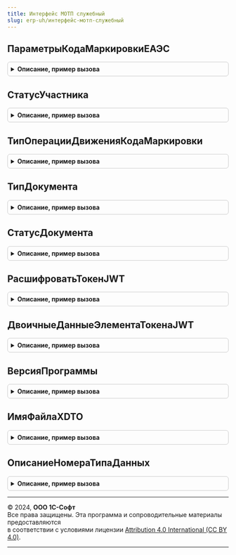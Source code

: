 ```yaml
---
title: Интерфейс МОТП служебный
slug: erp-uh/интерфейс-мотп-служебный
---
```



## ПараметрыКодаМаркировкиЕАЭС
<details style="margin: 1em 0; padding: 0.5em; border: 1px solid #ccc; border-radius: 6px;">

<summary style="font-weight: bold; cursor: pointer;">Описание, пример вызова</summary>

```bsl

// Возвращает структуру данных кода маркировки.
// Параметры:
// 	ЭлементДанных - Соответствие, Неопределено - Данные ГИС МТ
// Возвращаемое значение:
// 	Структура - Параметры статуса кода маркировки:
// * Статус       - ПеречислениеСсылка.СтатусыКодовМаркировкиМОТП - Статус кода маркировки.
// * ИННВладельца - Строка                                        - ИНН владельца кода маркировки.
Функция ПараметрыКодаМаркировкиЕАЭС(ЭлементДанных = Неопределено, ВидПродукции = Неопределено) Экспорт
```

Пример вызова
```bsl
Результат = ИнтерфейсМОТПСлужебный.ПараметрыКодаМаркировкиЕАЭС(ЭлементДанных, ВидПродукции);
```
</details>

## СтатусУчастника
<details style="margin: 1em 0; padding: 0.5em; border: 1px solid #ccc; border-radius: 6px;">

<summary style="font-weight: bold; cursor: pointer;">Описание, пример вызова</summary>

```bsl

// Преобразовывает текстовое представление статуса участника МОТП в значение перечисления.
//
// Параметры:
//  ЗначениеПоиска - Строка - значение для перекодировки
//
// Возвращаемое значение:
//  ПеречислениеСсылка.СтатусыУчастниковМОТП - статус участника.
//
Функция СтатусУчастника(Знач ЗначениеПоиска) Экспорт
```

Пример вызова
```bsl
Результат = ИнтерфейсМОТПСлужебный.СтатусУчастника(ЗначениеПоиска) 
```
</details>

## ТипОперацииДвиженияКодаМаркировки
<details style="margin: 1em 0; padding: 0.5em; border: 1px solid #ccc; border-radius: 6px;">

<summary style="font-weight: bold; cursor: pointer;">Описание, пример вызова</summary>

```bsl

// Преобразовывает текстовое представление типа операции движения кода маркировки МОТП в значение перечисления.
//
// Параметры:
//  ЗначениеПоиска - Строка - значение для перекодировки
//
// Возвращаемое значение:
//  ПеречислениеСсылка.ТипыОперацийДвиженияКодовМаркировкиМОТП - тип операции движения кода маркировки.
//
Функция ТипОперацииДвиженияКодаМаркировки(Знач ЗначениеПоиска) Экспорт
```

Пример вызова
```bsl
Результат = ИнтерфейсМОТПСлужебный.ТипОперацииДвиженияКодаМаркировки(ЗначениеПоиска) 
```
</details>

## ТипДокумента
<details style="margin: 1em 0; padding: 0.5em; border: 1px solid #ccc; border-radius: 6px;">

<summary style="font-weight: bold; cursor: pointer;">Описание, пример вызова</summary>

```bsl

// Преобразовывает текстовое представление типа документа ИС МОТП в значение перечисления.
//
// Параметры:
//  ЗначениеПоиска - Строка - значение для перекодировки
//
// Возвращаемое значение:
//  ПеречислениеСсылка.ТипыДокументовМОТП - тип документа.
//
Функция ТипДокумента(Знач ЗначениеПоиска) Экспорт
```

Пример вызова
```bsl
Результат = ИнтерфейсМОТПСлужебный.ТипДокумента(ЗначениеПоиска) 
```
</details>

## СтатусДокумента
<details style="margin: 1em 0; padding: 0.5em; border: 1px solid #ccc; border-radius: 6px;">

<summary style="font-weight: bold; cursor: pointer;">Описание, пример вызова</summary>

```bsl

// Преобразовывает текстовое представление статуса документа ИС МОТП в значение перечисления.
//
// Параметры:
//  ЗначениеПоиска - Строка - значение для перекодировки
//
// Возвращаемое значение:
//  ПеречислениеСсылка.СтатусыДокументовМОТП - статус документа МОТП.
//
Функция СтатусДокумента(Знач ЗначениеПоиска) Экспорт
```

Пример вызова
```bsl
Результат = ИнтерфейсМОТПСлужебный.СтатусДокумента(ЗначениеПоиска) 
```
</details>

## РасшифроватьТокенJWT
<details style="margin: 1em 0; padding: 0.5em; border: 1px solid #ccc; border-radius: 6px;">

<summary style="font-weight: bold; cursor: pointer;">Описание, пример вызова</summary>

```bsl

Функция РасшифроватьТокенJWT(Токен) Экспорт
```

Пример вызова
```bsl
Результат = ИнтерфейсМОТПСлужебный.РасшифроватьТокенJWT(Токен) 
```
</details>

## ДвоичныеДанныеЭлементаТокенаJWT
<details style="margin: 1em 0; padding: 0.5em; border: 1px solid #ccc; border-radius: 6px;">

<summary style="font-weight: bold; cursor: pointer;">Описание, пример вызова</summary>

```bsl

Функция ДвоичныеДанныеЭлементаТокенаJWT(Знач Значение) Экспорт
```

Пример вызова
```bsl
Результат = ИнтерфейсМОТПСлужебный.ДвоичныеДанныеЭлементаТокенаJWT(Значение));
```
</details>

## ВерсияПрограммы
<details style="margin: 1em 0; padding: 0.5em; border: 1px solid #ccc; border-radius: 6px;">

<summary style="font-weight: bold; cursor: pointer;">Описание, пример вызова</summary>

```bsl

Функция ВерсияПрограммы() Экспорт
```

Пример вызова
```bsl
Результат = ИнтерфейсМОТПСлужебный.ВерсияПрограммы() 
```
</details>

## ИмяФайлаXDTO
<details style="margin: 1em 0; padding: 0.5em; border: 1px solid #ccc; border-radius: 6px;">

<summary style="font-weight: bold; cursor: pointer;">Описание, пример вызова</summary>

```bsl

Функция ИмяФайлаXDTO(ДанныеДокумента, МетаданныеXDTO) Экспорт
```

Пример вызова
```bsl
Результат = ИнтерфейсМОТПСлужебный.ИмяФайлаXDTO(ДанныеДокумента, МетаданныеXDTO) 
```
</details>

## ОписаниеНомераТипаДанных
<details style="margin: 1em 0; padding: 0.5em; border: 1px solid #ccc; border-radius: 6px;">

<summary style="font-weight: bold; cursor: pointer;">Описание, пример вызова</summary>

```bsl

Функция ОписаниеНомераТипаДанных(МетаданныеXDTO) Экспорт
```

Пример вызова
```bsl
Результат = ИнтерфейсМОТПСлужебный.ОписаниеНомераТипаДанных(МетаданныеXDTO));
```
</details>

---

© 2024, **ООО 1С-Софт**  
Все права защищены. Эта программа и сопроводительные материалы предоставляются  
в соответствии с условиями лицензии [Attribution 4.0 International (CC BY 4.0)](https://creativecommons.org/licenses/by/4.0/legalcode).

---
